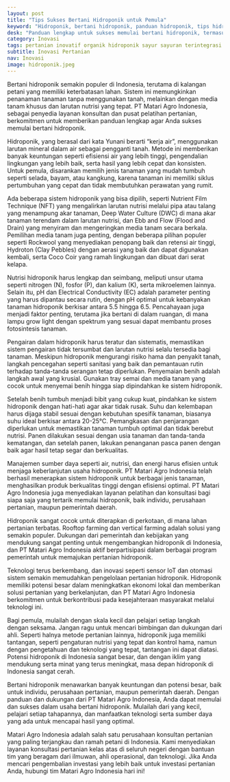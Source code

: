 ```yaml
---
layout: post
title: "Tips Sukses Bertani Hidroponik untuk Pemula"
keyword: "Hidroponik, bertani hidroponik, panduan hidroponik, tips hidroponik, pertanian hidroponik, media tanam hidroponik, tanaman hidroponik, PT Matari Agro Indonesia"
desk: "Panduan lengkap untuk sukses memulai bertani hidroponik, termasuk pemilihan jenis tanaman, media tanam, serta tips perawatan tanaman hidroponik yang disusun oleh PT Matari Agro Indonesia."
category: Inovasi
tags: pertanian inovatif organik hidroponik sayur sayuran terintegrasi konsultan ketahanan pangan
subtitle: Inovasi Pertanian
nav: Inovasi
image: hidroponik.jpeg
---
```


Bertani hidroponik semakin populer di Indonesia, terutama di kalangan petani yang memiliki keterbatasan lahan. Sistem ini memungkinkan penanaman tanaman tanpa menggunakan tanah, melainkan dengan media tanam khusus dan larutan nutrisi yang tepat. PT Matari Agro Indonesia, sebagai penyedia layanan konsultan dan pusat pelatihan pertanian, berkomitmen untuk memberikan panduan lengkap agar Anda sukses memulai bertani hidroponik.

Hidroponik, yang berasal dari kata Yunani berarti “kerja air”, menggunakan larutan mineral dalam air sebagai pengganti tanah. Metode ini memberikan banyak keuntungan seperti efisiensi air yang lebih tinggi, pengendalian lingkungan yang lebih baik, serta hasil yang lebih cepat dan konsisten. Untuk pemula, disarankan memilih jenis tanaman yang mudah tumbuh seperti selada, bayam, atau kangkung, karena tanaman ini memiliki siklus pertumbuhan yang cepat dan tidak membutuhkan perawatan yang rumit.

Ada beberapa sistem hidroponik yang bisa dipilih, seperti Nutrient Film Technique (NFT) yang mengalirkan larutan nutrisi melalui pipa atau talang yang menampung akar tanaman, Deep Water Culture (DWC) di mana akar tanaman terendam dalam larutan nutrisi, dan Ebb and Flow (Flood and Drain) yang menyiram dan mengeringkan media tanam secara berkala. Pemilihan media tanam juga penting, dengan beberapa pilihan populer seperti Rockwool yang menyediakan penopang baik dan retensi air tinggi, Hydroton (Clay Pebbles) dengan aerasi yang baik dan dapat digunakan kembali, serta Coco Coir yang ramah lingkungan dan dibuat dari serat kelapa.

Nutrisi hidroponik harus lengkap dan seimbang, meliputi unsur utama seperti nitrogen (N), fosfor (P), dan kalium (K), serta mikroelemen lainnya. Selain itu, pH dan Electrical Conductivity (EC) adalah parameter penting yang harus dipantau secara rutin, dengan pH optimal untuk kebanyakan tanaman hidroponik berkisar antara 5.5 hingga 6.5. Pencahayaan juga menjadi faktor penting, terutama jika bertani di dalam ruangan, di mana lampu grow light dengan spektrum yang sesuai dapat membantu proses fotosintesis tanaman.

Pengairan dalam hidroponik harus teratur dan sistematis, memastikan sistem pengairan tidak tersumbat dan larutan nutrisi selalu tersedia bagi tanaman. Meskipun hidroponik mengurangi risiko hama dan penyakit tanah, langkah pencegahan seperti sanitasi yang baik dan pemantauan rutin terhadap tanda-tanda serangan tetap diperlukan. Penyemaian benih adalah langkah awal yang krusial. Gunakan tray semai dan media tanam yang cocok untuk menyemai benih hingga siap dipindahkan ke sistem hidroponik.

Setelah benih tumbuh menjadi bibit yang cukup kuat, pindahkan ke sistem hidroponik dengan hati-hati agar akar tidak rusak. Suhu dan kelembapan harus dijaga stabil sesuai dengan kebutuhan spesifik tanaman, biasanya suhu ideal berkisar antara 20-25°C. Pemangkasan dan penjarangan diperlukan untuk memastikan tanaman tumbuh optimal dan tidak berebut nutrisi. Panen dilakukan sesuai dengan usia tanaman dan tanda-tanda kematangan, dan setelah panen, lakukan penanganan pasca panen dengan baik agar hasil tetap segar dan berkualitas.

Manajemen sumber daya seperti air, nutrisi, dan energi harus efisien untuk menjaga keberlanjutan usaha hidroponik. PT Matari Agro Indonesia telah berhasil menerapkan sistem hidroponik untuk berbagai jenis tanaman, menghasilkan produk berkualitas tinggi dengan efisiensi optimal. PT Matari Agro Indonesia juga menyediakan layanan pelatihan dan konsultasi bagi siapa saja yang tertarik memulai hidroponik, baik individu, perusahaan pertanian, maupun pemerintah daerah.

Hidroponik sangat cocok untuk diterapkan di perkotaan, di mana lahan pertanian terbatas. Rooftop farming dan vertical farming adalah solusi yang semakin populer. Dukungan dari pemerintah dan kebijakan yang mendukung sangat penting untuk mengembangkan hidroponik di Indonesia, dan PT Matari Agro Indonesia aktif berpartisipasi dalam berbagai program pemerintah untuk memajukan pertanian hidroponik.

Teknologi terus berkembang, dan inovasi seperti sensor IoT dan otomasi sistem semakin memudahkan pengelolaan pertanian hidroponik. Hidroponik memiliki potensi besar dalam meningkatkan ekonomi lokal dan memberikan solusi pertanian yang berkelanjutan, dan PT Matari Agro Indonesia berkomitmen untuk berkontribusi pada kesejahteraan masyarakat melalui teknologi ini.

Bagi pemula, mulailah dengan skala kecil dan pelajari setiap langkah dengan seksama. Jangan ragu untuk mencari bimbingan dan dukungan dari ahli. Seperti halnya metode pertanian lainnya, hidroponik juga memiliki tantangan, seperti pengaturan nutrisi yang tepat dan kontrol hama, namun dengan pengetahuan dan teknologi yang tepat, tantangan ini dapat diatasi. Potensi hidroponik di Indonesia sangat besar, dan dengan iklim yang mendukung serta minat yang terus meningkat, masa depan hidroponik di Indonesia sangat cerah.

Bertani hidroponik menawarkan banyak keuntungan dan potensi besar, baik untuk individu, perusahaan pertanian, maupun pemerintah daerah. Dengan panduan dan dukungan dari PT Matari Agro Indonesia, Anda dapat memulai dan sukses dalam usaha bertani hidroponik. Mulailah dari yang kecil, pelajari setiap tahapannya, dan manfaatkan teknologi serta sumber daya yang ada untuk mencapai hasil yang optimal.

Matari Agro Indonesia adalah salah satu perusahaan konsultan pertanian yang paling terjangkau dan ramah petani di Indonesia. Kami menyediakan layanan konsultasi pertanian kelas atas di seluruh negeri dengan bantuan tim yang beragam dari ilmuwan, ahli operasional, dan teknologi. Jika Anda mencari pengembalian investasi yang lebih baik untuk investasi pertanian Anda, hubungi tim Matari Agro Indonesia hari ini!

